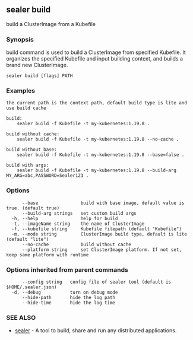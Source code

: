 ## sealer build

build a ClusterImage from a Kubefile

### Synopsis

build command is used to build a ClusterImage from specified Kubefile.
It organizes the specified Kubefile and input building context, and builds
a brand new ClusterImage.

```
sealer build [flags] PATH
```

### Examples

```
the current path is the context path, default build type is lite and use build cache

build:
	sealer build -f Kubefile -t my-kubernetes:1.19.8 .

build without cache:
	sealer build -f Kubefile -t my-kubernetes:1.19.8 --no-cache .

build without base:
	sealer build -f Kubefile -t my-kubernetes:1.19.8 --base=false .

build with args:
	sealer build -f Kubefile -t my-kubernetes:1.19.8 --build-arg MY_ARG=abc,PASSWORD=Sealer123 .

```

### Options

```
      --base                build with base image, default value is true. (default true)
      --build-arg strings   set custom build args
  -h, --help                help for build
  -t, --imageName string    the name of ClusterImage
  -f, --kubefile string     Kubefile filepath (default "Kubefile")
  -m, --mode string         ClusterImage build type, default is lite (default "lite")
      --no-cache            build without cache
      --platform string     set ClusterImage platform. If not set, keep same platform with runtime
```

### Options inherited from parent commands

```
      --config string   config file of sealer tool (default is $HOME/.sealer.json)
  -d, --debug           turn on debug mode
      --hide-path       hide the log path
      --hide-time       hide the log time
```

### SEE ALSO

* [sealer](sealer.md)	 - A tool to build, share and run any distributed applications.

